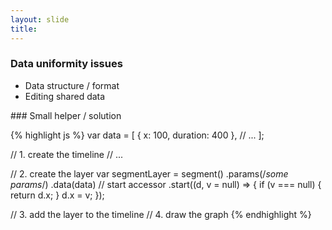 ```yaml
---
layout: slide
title: 
---
```


### Data uniformity issues

* Data structure / format
* Editing shared data

<div markdown="1" class="fragment">
### Small helper / solution

{% highlight js %}
var data = [
  { x: 100, duration: 400 },
  // ...
];

// 1. create the timeline
// ...

// 2. create the layer
var segmentLayer = segment()
  .params(/*some params*/)
  .data(data)
  // start accessor
  .start((d, v = null) => { 
    if (v === null) { return d.x; }
    d.x = v;
  });

// 3. add the layer to the timeline
// 4. draw the graph
{% endhighlight %}
</div>